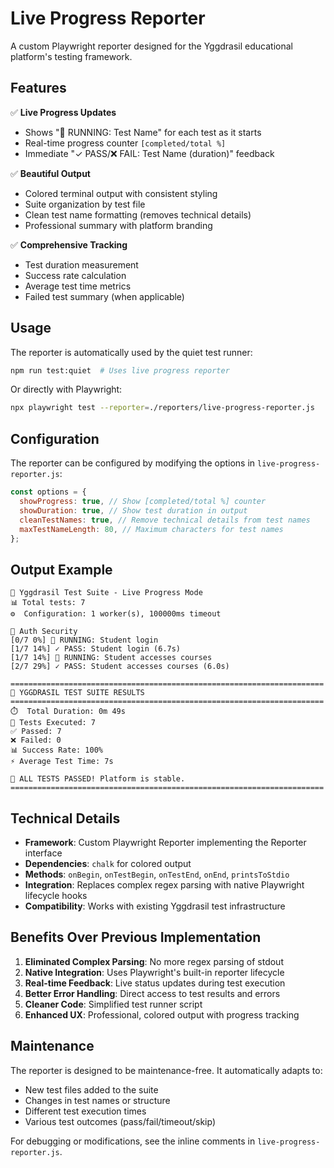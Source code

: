 # Live Progress Reporter

A custom Playwright reporter designed for the Yggdrasil educational platform's testing framework.

## Features

✅ **Live Progress Updates**

- Shows "🔄 RUNNING: Test Name" for each test as it starts
- Real-time progress counter `[completed/total %]`
- Immediate "✓ PASS/❌ FAIL: Test Name (duration)" feedback

✅ **Beautiful Output**

- Colored terminal output with consistent styling
- Suite organization by test file
- Clean test name formatting (removes technical details)
- Professional summary with platform branding

✅ **Comprehensive Tracking**

- Test duration measurement
- Success rate calculation
- Average test time metrics
- Failed test summary (when applicable)

## Usage

The reporter is automatically used by the quiet test runner:

```bash
npm run test:quiet  # Uses live progress reporter
```

Or directly with Playwright:

```bash
npx playwright test --reporter=./reporters/live-progress-reporter.js
```

## Configuration

The reporter can be configured by modifying the options in `live-progress-reporter.js`:

```javascript
const options = {
  showProgress: true, // Show [completed/total %] counter
  showDuration: true, // Show test duration in output
  cleanTestNames: true, // Remove technical details from test names
  maxTestNameLength: 80, // Maximum characters for test names
};
```

## Output Example

```
🧪 Yggdrasil Test Suite - Live Progress Mode
📊 Total tests: 7
⚙️  Configuration: 1 worker(s), 100000ms timeout

📁 Auth Security
[0/7 0%] 🔄 RUNNING: Student login
[1/7 14%] ✓ PASS: Student login (6.7s)
[1/7 14%] 🔄 RUNNING: Student accesses courses
[2/7 29%] ✓ PASS: Student accesses courses (6.0s)

======================================================================
🏁 YGGDRASIL TEST SUITE RESULTS
======================================================================
⏱️  Total Duration: 0m 49s
🧪 Tests Executed: 7
✅ Passed: 7
❌ Failed: 0
📊 Success Rate: 100%
⚡ Average Test Time: 7s

🎉 ALL TESTS PASSED! Platform is stable.
======================================================================
```

## Technical Details

- **Framework**: Custom Playwright Reporter implementing the Reporter interface
- **Dependencies**: `chalk` for colored output
- **Methods**: `onBegin`, `onTestBegin`, `onTestEnd`, `onEnd`, `printsToStdio`
- **Integration**: Replaces complex regex parsing with native Playwright lifecycle hooks
- **Compatibility**: Works with existing Yggdrasil test infrastructure

## Benefits Over Previous Implementation

1. **Eliminated Complex Parsing**: No more regex parsing of stdout
2. **Native Integration**: Uses Playwright's built-in reporter lifecycle
3. **Real-time Feedback**: Live status updates during test execution
4. **Better Error Handling**: Direct access to test results and errors
5. **Cleaner Code**: Simplified test runner script
6. **Enhanced UX**: Professional, colored output with progress tracking

## Maintenance

The reporter is designed to be maintenance-free. It automatically adapts to:

- New test files added to the suite
- Changes in test names or structure
- Different test execution times
- Various test outcomes (pass/fail/timeout/skip)

For debugging or modifications, see the inline comments in `live-progress-reporter.js`.
